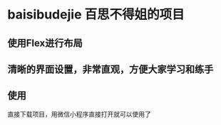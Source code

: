 # baisibudejie 百思不得姐的项目

## 使用Flex进行布局
     
     
## 清晰的界面设置，非常直观，方便大家学习和练手

## 使用
直接下载项目，用微信小程序直接打开就可以使用了
